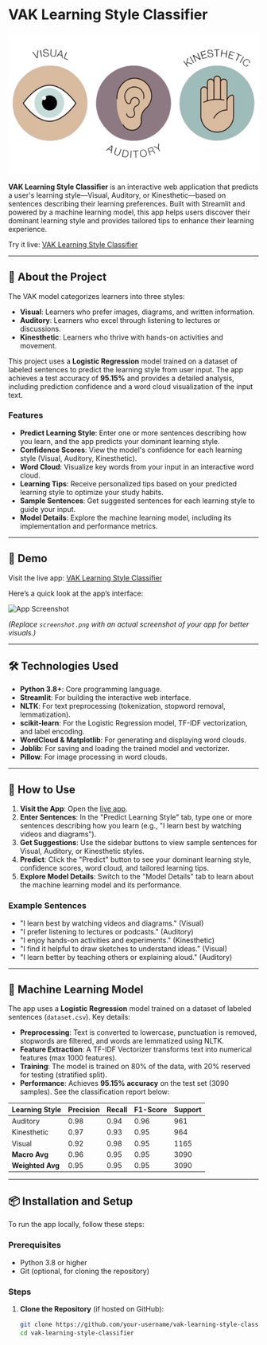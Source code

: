 # VAK Learning Style Classifier

![VAK Logo](VAK-removebg.png)

**VAK Learning Style Classifier** is an interactive web application that predicts a user's learning style—Visual, Auditory, or Kinesthetic—based on sentences describing their learning preferences. Built with Streamlit and powered by a machine learning model, this app helps users discover their dominant learning style and provides tailored tips to enhance their learning experience.

Try it live: [VAK Learning Style Classifier](https://3maali-w5cunvfrkzykedebxtpsyz.streamlit.app/)

---

## 📖 About the Project

The VAK model categorizes learners into three styles:
- **Visual**: Learners who prefer images, diagrams, and written information.
- **Auditory**: Learners who excel through listening to lectures or discussions.
- **Kinesthetic**: Learners who thrive with hands-on activities and movement.

This project uses a **Logistic Regression** model trained on a dataset of labeled sentences to predict the learning style from user input. The app achieves a test accuracy of **95.15%** and provides a detailed analysis, including prediction confidence and a word cloud visualization of the input text.

### Features
- **Predict Learning Style**: Enter one or more sentences describing how you learn, and the app predicts your dominant learning style.
- **Confidence Scores**: View the model's confidence for each learning style (Visual, Auditory, Kinesthetic).
- **Word Cloud**: Visualize key words from your input in an interactive word cloud.
- **Learning Tips**: Receive personalized tips based on your predicted learning style to optimize your study habits.
- **Sample Sentences**: Get suggested sentences for each learning style to guide your input.
- **Model Details**: Explore the machine learning model, including its implementation and performance metrics.

---

## 🎥 Demo

Visit the live app: [VAK Learning Style Classifier](https://3maali-w5cunvfrkzykedebxtpsyz.streamlit.app/)

Here’s a quick look at the app’s interface:

![App Screenshot](screenshot.png)

*(Replace `screenshot.png` with an actual screenshot of your app for better visuals.)*

---

## 🛠️ Technologies Used

- **Python 3.8+**: Core programming language.
- **Streamlit**: For building the interactive web interface.
- **NLTK**: For text preprocessing (tokenization, stopword removal, lemmatization).
- **scikit-learn**: For the Logistic Regression model, TF-IDF vectorization, and label encoding.
- **WordCloud & Matplotlib**: For generating and displaying word clouds.
- **Joblib**: For saving and loading the trained model and vectorizer.
- **Pillow**: For image processing in word clouds.

---

## 🚀 How to Use

1. **Visit the App**: Open the [live app](https://3maali-w5cunvfrkzykedebxtpsyz.streamlit.app/).
2. **Enter Sentences**: In the "Predict Learning Style" tab, type one or more sentences describing how you learn (e.g., "I learn best by watching videos and diagrams").
3. **Get Suggestions**: Use the sidebar buttons to view sample sentences for Visual, Auditory, or Kinesthetic styles.
4. **Predict**: Click the "Predict" button to see your dominant learning style, confidence scores, word cloud, and tailored learning tips.
5. **Explore Model Details**: Switch to the "Model Details" tab to learn about the machine learning model and its performance.

### Example Sentences
- "I learn best by watching videos and diagrams." (Visual)
- "I prefer listening to lectures or podcasts." (Auditory)
- "I enjoy hands-on activities and experiments." (Kinesthetic)
- "I find it helpful to draw sketches to understand ideas." (Visual)
- "I learn better by teaching others or explaining aloud." (Auditory)

---

## 🧠 Machine Learning Model

The app uses a **Logistic Regression** model trained on a dataset of labeled sentences (`dataset.csv`). Key details:

- **Preprocessing**: Text is converted to lowercase, punctuation is removed, stopwords are filtered, and words are lemmatized using NLTK.
- **Feature Extraction**: A TF-IDF Vectorizer transforms text into numerical features (max 1000 features).
- **Training**: The model is trained on 80% of the data, with 20% reserved for testing (stratified split).
- **Performance**: Achieves **95.15% accuracy** on the test set (3090 samples). See the classification report below:

| Learning Style | Precision | Recall | F1-Score | Support |
|----------------|-----------|--------|----------|---------|
| Auditory       | 0.98      | 0.94   | 0.96     | 961     |
| Kinesthetic    | 0.97      | 0.93   | 0.95     | 964     |
| Visual         | 0.92      | 0.98   | 0.95     | 1165    |
| **Macro Avg**  | 0.96      | 0.95   | 0.95     | 3090    |
| **Weighted Avg** | 0.95    | 0.95   | 0.95     | 3090    |

---

## 📦 Installation and Setup

To run the app locally, follow these steps:

### Prerequisites
- Python 3.8 or higher
- Git (optional, for cloning the repository)

### Steps
1. **Clone the Repository** (if hosted on GitHub):
   ```bash
   git clone https://github.com/your-username/vak-learning-style-classifier.git
   cd vak-learning-style-classifier
